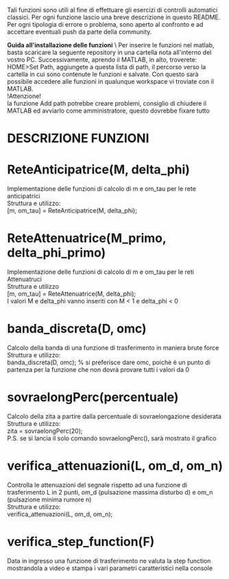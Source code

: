 Tali funzioni sono utili al fine di effettuare gli esercizi di controlli automatici
classici. Per ogni funzione lascio una breve descrizione in questo README.
Per ogni tipologia di errore o problema, sono aperto al confronto e ad accettare 
eventuali push da parte della community.

**Guida all'installazione delle funzioni**
\\ Per inserire le funzioni nel matlab, basta scaricare la seguente repository in una cartella nota all'interno del vostro PC. Successivamente, aprendo il MATLAB, in alto, troverete: HOME>Set Path, aggiungete a questa lista di path, il percorso verso la cartella in cui sono contenute le funzioni e salvate. Con questo sarà possibile accedere alle funzioni in qualunque workspace vi troviate con il MATLAB.  
!Attenzione!  
la funzione Add path potrebbe creare problemi, consiglio di chiudere il MATLAB ed avviarlo come amministratore, questo dovrebbe fixare tutto

# DESCRIZIONE FUNZIONI
# ReteAnticipatrice(M, delta_phi) # 
Implementazione delle funzioni di calcolo di m e om_tau per le rete anticipatrici  
Struttura e utilizzo:  
[m, om_tau] = ReteAnticipatrice(M, delta_phi);

# ReteAttenuatrice(M_primo, delta_phi_primo) #
Implementazione delle funzioni di calcolo di m e om_tau per le reti Attenuatruci  
Struttura e utilizzo  
[m, om_tau] = ReteAttenuatrice(M, delta_phi);  
I valori M e delta_phi vanno inseriti con M < 1 e delta_phi < 0

# banda_discreta(D, omc) #
Calcolo della banda di una funzione di trasferimento in maniera brute force  
Struttura e utilizzo:  
banda_discreta(D, omc); % si preferisce dare omc, poichè è un punto di partenza per la funzione che non dovrà provare tutti i valori da 0

# sovraelongPerc(percentuale) #
Calcolo della zita a partire dalla percentuale di sovraelongazione desiderata  
Struttura e utilizzo:  
zita = sovraelongPerc(20);  
P.S. se si lancia il solo comando sovraelongPerc(), sarà mostrato il grafico

# verifica_attenuazioni(L, om_d, om_n)
Controlla le attenuazioni del segnale rispetto ad una funzione di trasferimento L in 2 punti, om_d (pulsazione massima disturbo d) e om_n (pulsazione minima rumore n)  
Struttura e utilizzo:  
verifica_attenuazioni(L, om_d, om_n);

# verifica_step_function(F)
Data in ingresso una funzione di trasferimento ne valuta la step function mostrandola a video
e stampa i vari parametri caratteristici nella console  
